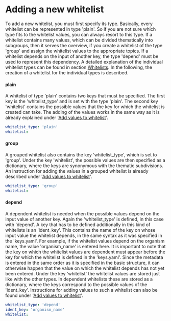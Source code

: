 # Adding a new whitelist

To add a new whitelist, you must first specify its type. Basically, every whitelist can be represented in type 'plain'. So if you are not sure which type fits to the whitelist values, you can always resort to this type.
If a whitelist contains many values, which can be divided thematically into subgroups, then it serves the overview, if you create a whitelist of the type 'group' and assign the whitelist values to the appropriate topics.
If a whitelist depends on the input of another key, the type 'depend' must be used to represent this dependency. 
A detailed explanation of the individual whitelist types can be found in section [Whitelists](whitelists.md). In the following, the creation of a whitelist for the individual types is described.

#### plain

A whitelist of type 'plain' contains two keys that must be specified. The first key is the 'whitelist_type' and is set with the type 'plain'. The second key 'whitelist' contains the possible values that the key for which the whitelist is created can take. The adding of the values works in the same way as it is already explained under '[Add values to whitelist](add_whitelist_values.md)'.

```yaml
whitelist_type: 'plain'
whitelist:

```

#### group

A grouped whitelist also contains the key 'whitelist_type', which is set to 'group'. Under the key 'whitelist', the possible values are then specified as a dictionary, where the keys are synonymous with the thematic subdivisions. An instruction for adding the values in a grouped whitelist is already described under '[Add values to whitelist](add_whitelist_values.md)'.

```yaml
whitelist_type: 'group'
whitelist:

```

#### depend

A dependent whitelist is needed when the possible values depend on the input value of another key. Again the 'whitelist_type' is defined, in this case with 'depend'. A key that has to be defined additionally in this kind of whitelists is an 'ident_key'. This contains the name of the key on whose input value the whitelist depends, in the same syntax as it was specified in the 'keys.yaml'. For example, if the whitelist values depend on the organism name, the value 'organism_name' is entered here. It is important to note that the key on which the whitelist values are dependent must appear before the key for which the whitelist is defined in the 'keys.yaml'. Since the metadata is entered in the same order as it is specified in the basic structure, it can otherwise happen that the value on which the whitelist depends has not yet been entered.
Under the key 'whitelist' the whitelist values are stored just like with the other types. In dependent whitelists these are stored as a dictionary, where the keys correspond to the possible values of the 'ident_key'. Instructions for adding values to such a whitelist can also be found under '[Add values to whitelist](add_whitelist_values.md)'.

```yaml
whitelist_type: 'depend'
ident_key: 'organism_name'
whitelist:

```
